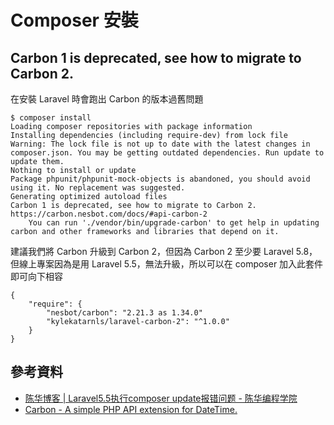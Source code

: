 # Composer 安裝


## Carbon 1 is deprecated, see how to migrate to Carbon 2.

在安裝 Laravel 時會跑出 Carbon 的版本過舊問題

```
$ composer install
Loading composer repositories with package information
Installing dependencies (including require-dev) from lock file
Warning: The lock file is not up to date with the latest changes in composer.json. You may be getting outdated dependencies. Run update to update them.
Nothing to install or update
Package phpunit/phpunit-mock-objects is abandoned, you should avoid using it. No replacement was suggested.
Generating optimized autoload files
Carbon 1 is deprecated, see how to migrate to Carbon 2.
https://carbon.nesbot.com/docs/#api-carbon-2
    You can run './vendor/bin/upgrade-carbon' to get help in updating carbon and other frameworks and libraries that depend on it.
```

建議我們將 Carbon 升級到 Carbon 2，但因為 Carbon 2 至少要 Laravel 5.8，但線上專案因為是用 Laravel 5.5，無法升級，所以可以在 composer 加入此套件即可向下相容


```
{
    "require": {
        "nesbot/carbon": "2.21.3 as 1.34.0"
        "kylekatarnls/laravel-carbon-2": "^1.0.0"
    }
}
```




## 參考資料
* [陈华博客 | Laravel5.5执行composer update报错问题 - 陈华编程学院](http://www.ichenhua.cn/blog/post/43)
* [Carbon - A simple PHP API extension for DateTime.](https://carbon.nesbot.com/)
